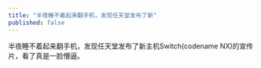 ```yaml
---
title: "半夜睡不着起来翻手机，发现任天堂发布了新"
published: false
---
```

半夜睡不着起来翻手机，发现任天堂发布了新主机Switch(codename NX)的宣传片，看了真是一脸懵逼。